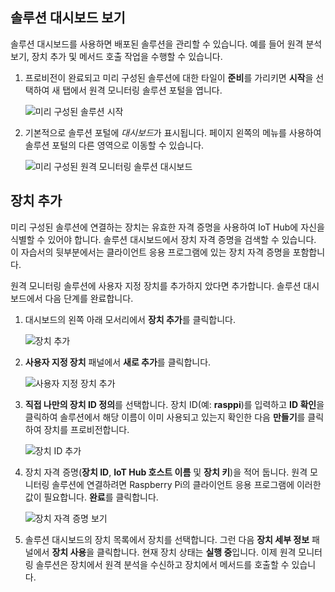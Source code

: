 ## <a name="view-the-solution-dashboard"></a>솔루션 대시보드 보기

솔루션 대시보드를 사용하면 배포된 솔루션을 관리할 수 있습니다. 예를 들어 원격 분석 보기, 장치 추가 및 메서드 호출 작업을 수행할 수 있습니다.

1. 프로비전이 완료되고 미리 구성된 솔루션에 대한 타일이 **준비**를 가리키면 **시작**을 선택하여 새 탭에서 원격 모니터링 솔루션 포털을 엽니다.

    ![미리 구성된 솔루션 시작][img-launch-solution]

1. 기본적으로 솔루션 포털에 *대시보드*가 표시됩니다. 페이지 왼쪽의 메뉴를 사용하여 솔루션 포털의 다른 영역으로 이동할 수 있습니다.

    ![미리 구성된 원격 모니터링 솔루션 대시보드][img-menu]

## <a name="add-a-device"></a>장치 추가

미리 구성된 솔루션에 연결하는 장치는 유효한 자격 증명을 사용하여 IoT Hub에 자신을 식별할 수 있어야 합니다. 솔루션 대시보드에서 장치 자격 증명을 검색할 수 있습니다. 이 자습서의 뒷부분에서는 클라이언트 응용 프로그램에 있는 장치 자격 증명을 포함합니다.

원격 모니터링 솔루션에 사용자 지정 장치를 추가하지 았다면 추가합니다. 솔루션 대시보드에서 다음 단계를 완료합니다.

1. 대시보드의 왼쪽 아래 모서리에서 **장치 추가**를 클릭합니다.

   ![장치 추가][1]

1. **사용자 지정 장치** 패널에서 **새로 추가**를 클릭합니다.

   ![사용자 지정 장치 추가][2]

1. **직접 나만의 장치 ID 정의**를 선택합니다. 장치 ID(예: **rasppi**)를 입력하고 **ID 확인**을 클릭하여 솔루션에서 해당 이름이 이미 사용되고 있는지 확인한 다음 **만들기**를 클릭하여 장치를 프로비전합니다.

   ![장치 ID 추가][3]

1. 장치 자격 증명(**장치 ID**, **IoT Hub 호스트 이름** 및 **장치 키**)을 적어 둡니다. 원격 모니터링 솔루션에 연결하려면 Raspberry Pi의 클라이언트 응용 프로그램에 이러한 값이 필요합니다. **완료**를 클릭합니다.

    ![장치 자격 증명 보기][4]

1. 솔루션 대시보드의 장치 목록에서 장치를 선택합니다. 그런 다음 **장치 세부 정보** 패널에서 **장치 사용**을 클릭합니다. 현재 장치 상태는 **실행 중**입니다. 이제 원격 모니터링 솔루션은 장치에서 원격 분석을 수신하고 장치에서 메서드를 호출할 수 있습니다.

[img-launch-solution]: media/iot-suite-raspberry-pi-kit-view-solution/launch.png
[img-menu]: media/iot-suite-raspberry-pi-kit-view-solution/menu.png
[1]: media/iot-suite-raspberry-pi-kit-view-solution/suite0.png
[2]: media/iot-suite-raspberry-pi-kit-view-solution/suite1.png
[3]: media/iot-suite-raspberry-pi-kit-view-solution/suite2.png
[4]: media/iot-suite-raspberry-pi-kit-view-solution/suite3.png